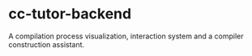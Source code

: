 # cc-tutor-backend
A compilation process visualization, interaction system and a compiler construction assistant.
